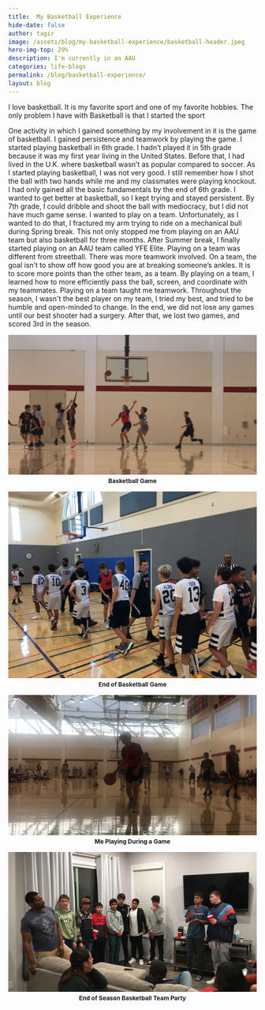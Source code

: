 ```yaml
---
title:  My Basketball Experience
hide-date: false
author: tagir
image: /assets/blog/my-basketball-experience/basketball-header.jpeg
hero-img-top: 29%
description: I'm currently in an AAU
categories: life-blogs
permalink: /blog/basketball-experience/
layout: blog
---
```


I love basketball. It is my favorite sport and one of my favorite hobbies. The only problem I have with Basketball is that I started the sport

One activity in which I gained something by my involvement in it is the game of basketball. I gained persistence and teamwork by playing the game.
I started playing basketball in 6th grade. I hadn’t played it in 5th grade because it was my first year living in the United States. Before that, I had lived in the U.K. where basketball wasn’t as popular compared to soccer. As I started playing basketball, I was not very good. I still remember how I shot the ball with two hands while me and my classmates were playing knockout. I had only gained all the basic fundamentals by the end of 6th grade. I wanted to get better at basketball, so I kept trying and stayed persistent.
By 7th grade, I could dribble and shoot the ball with mediocracy, but I did not have much game sense. I wanted to play on a team. Unfortunately, as I wanted to do that, I fractured my arm trying to ride on a mechanical bull during Spring break. This not only stopped me from playing on an AAU team but also basketball for three months.
After Summer break, I finally started playing on an AAU team called YFE Elite. Playing on a team was different from streetball. There was more teamwork involved. On a team, the goal isn’t to show off how good you are at breaking someone’s ankles. It is to score more points than the other team, as a team. By playing on a team, I learned how to more efficiently pass the ball, screen, and coordinate with my teammates. Playing on a team taught me teamwork.
	Throughout the season, I wasn't the best player on my team, I tried my best, and tried to be humble and open-minded to change. In the end, we did not lose any games until our best shooter had a surgery. After that, we lost two games, and scored 3rd in the season.
	
<p align="center">
	<img src="/assets/blog/my-basketball-experience/basketball-game.jpg" alt="Basketball Game" class="img-responsive">
	<strong><span style="font-size: 12px;">Basketball Game</span></strong>
</p>

<p align="center">
	<img src="/assets/blog/my-basketball-experience/basketball-game-end.jpg" alt="Basketball Game" class="img-responsive">
	<strong><span style="font-size: 12px;">End of Basketball Game</span></strong>
</p>

<p align="center">
	<img src="/assets/blog/my-basketball-experience/me-basketball.jpg" alt="Basketball Game" class="img-responsive">
	<strong><span style="font-size: 12px;">Me Playing During a Game</span></strong>
</p>

<p align="center">
	<img src="/assets/blog/my-basketball-experience/team-party.jpeg" alt="Basketball Party" class="img-responsive">
	<strong><span style="font-size: 12px;">End of Season Basketball Team Party</span></strong>
</p>
